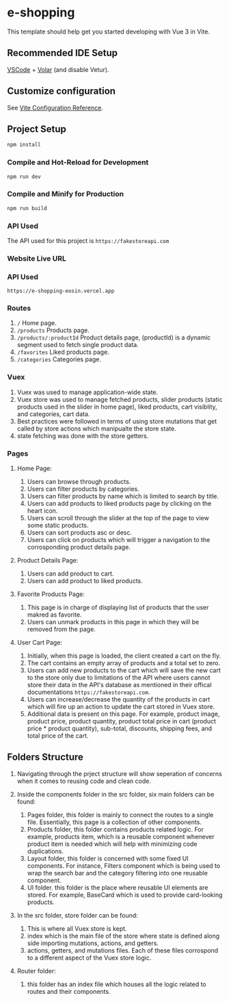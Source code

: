# e-shopping

This template should help get you started developing with Vue 3 in Vite.

## Recommended IDE Setup

[VSCode](https://code.visualstudio.com/) + [Volar](https://marketplace.visualstudio.com/items?itemName=Vue.volar) (and disable Vetur).

## Customize configuration

See [Vite Configuration Reference](https://vitejs.dev/config/).

## Project Setup

```sh
npm install
```

### Compile and Hot-Reload for Development

```sh
npm run dev
```

### Compile and Minify for Production

```sh
npm run build
```

### API Used

The API used for this project is `https://fakestoreapi.com`

### Website Live URL

### API Used

`https://e-shopping-eosin.vercel.app`

### Routes

1. `/` Home page.
1. `/products` Products page.
1. `/products/:productId` Product details page, (productId) is a dynamic segment used to fetch single product data.
1. `/favorites` Liked products page.
1. `/categories` Categories page.

### Vuex

1. Vuex was used to manage application-wide state.
1. Vuex store was used to manage fetched products, slider products (static products used in the slider in home page), liked products, cart visiblity, and categories, cart data.
1. Best practices were followed in terms of using store mutations that get called by store actions which manipualte the store state.
1. state fetching was done with the store getters.

### Pages

1. Home Page:

   1. Users can browse through products.
   1. Users can filter products by categories.
   1. Users can filter products by name which is limited to search by title.
   1. Users can add products to liked products page by clicking on the heart icon.
   1. Users can scroll through the slider at the top of the page to view some static products.
   1. Users can sort products asc or desc.
   1. Users can click on products which will trigger a navigation to the corrosponding product details page.

1. Product Details Page:

   1. Users can add product to cart.
   1. Users can add product to liked products.

1. Favorite Products Page:

   1. This page is in charge of displaying list of products that the user makred as favorite.
   1. Users can unmark products in this page in which they will be removed from the page.

1. User Cart Page:

   1. Initially, when this page is loaded, the client created a cart on the fly.
   1. The cart contains an empty array of products and a total set to zero.
   1. Users can add new products to the cart which will save the new cart to the store only due to limitations of the API where users cannot store their data in the API's database as mentioned in their offical documentations `https://fakestoreapi.com`.
   1. Users can increase/decrease the quantity of the products in cart which will fire up an action to update the cart stored in Vuex store.
   1. Additional data is present on this page. For example, product image, product price, product quantity, product total price in cart (product price \* product quantity), sub-total, discounts, shipping fees, and total price of the cart.

## Folders Structure

1. Navigating through the prject structure will show seperation of concerns when it comes to reusing code and clean code.
1. Inside the components folder in the src folder, six main folders can be found:
   1. Pages folder, this folder is mainly to connect the routes to a single file. Essentially, this page is a collection of other components.
   1. Products folder, this folder contains products related logic. For example, products item, which is a reusable component whenever product item is needed which will help with minimizing code duplications.
   1. Layout folder, this folder is concerned with some fixed UI components. For instance, Filters component which is being used to wrap the search bar and the category filtering into one reusable component.
   1. UI folder. this folder is the place where reusable UI elements are stored. For example, BaseCard which is used to provide card-looking products.
1. In the src folder, store folder can be found:

   1. This is where all Vuex store is kept.
   1. index which is the main file of the store where state is defined along side importing mutations, actions, and getters.
   1. actions, getters, and mutations files. Each of these files corrospond to a different aspect of the Vuex store logic.

1. Router folder:
   1. this folder has an index file which houses all the logic related to routes and their components.
